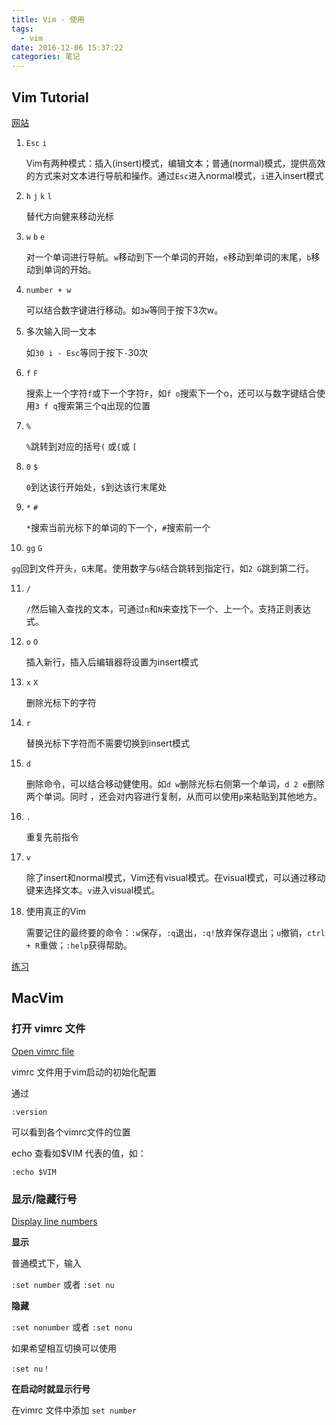 ```yaml
---
title: Vim - 使用
tags:
  - vim
date: 2016-12-06 15:37:22
categories: 笔记
---
```


## Vim Tutorial

[网站](http://www.openvim.com/)

1. `Esc` `i`

   Vim有两种模式：插入(insert)模式，编辑文本；普通(normal)模式，提供高效的方式来对文本进行导航和操作。通过`Esc`进入normal模式，`i`进入insert模式

2. `h` `j` `k` `l`

   替代方向健来移动光标

3. `w` `b` `e`

   对一个单词进行导航。`w`移动到下一个单词的开始，`e`移动到单词的末尾，`b`移动到单词的开始。

4. `number + w`

   可以结合数字键进行移动。如`3w`等同于按下3次w。

5. 多次输入同一文本

   如`30 i - Esc`等同于按下`-`30次

6. `f` `F`

   搜索上一个字符`f`或下一个字符`F`，如`f o`搜索下一个o，还可以与数字键结合使用`3 f q`搜索第三个q出现的位置

7. `%` 

   `%`跳转到对应的括号`(` 或`{`或 `[`

8. `0` `$`

   `0`到达该行开始处，`$`到达该行末尾处

9. `*` `#`

   `*`搜索当前光标下的单词的下一个，`#`搜索前一个

10. `gg` `G`

  `gg`回到文件开头，`G`末尾。使用数字与`G`结合跳转到指定行，如`2 G`跳到第二行。

11. `/`

    `/`然后输入查找的文本，可通过`n`和`N`来查找下一个、上一个。支持正则表达式。

12. `o` `O`

    插入新行，插入后编辑器将设置为insert模式

13. `x` `X`

    删除光标下的字符

14. `r`

    替换光标下字符而不需要切换到insert模式

15. `d`

    删除命令，可以结合移动健使用。如`d w`删除光标右侧第一个单词，`d 2 e`删除两个单词。同时 ，还会对内容进行复制，从而可以使用`p`来粘贴到其他地方。

16. `.`

    重复先前指令

17. `v`

    除了insert和normal模式，Vim还有visual模式。在visual模式，可以通过移动键来选择文本。`v`进入visual模式。

18. 使用真正的Vim

    需要记住的最终要的命令：`:w`保存，`:q`退出，`:q!`放弃保存退出；`u`撤销，`ctrl + R`重做；`:help`获得帮助。

[练习](http://www.openvim.com/sandbox.html)







## MacVim

### 打开 vimrc 文件

[Open vimrc file](http://vim.wikia.com/wiki/Vimrc)

vimrc 文件用于vim启动的初始化配置

通过

`:version`

可以看到各个vimrc文件的位置

echo 查看如$VIM 代表的值，如：

`:echo $VIM`

### 显示/隐藏行号

[Display line numbers](http://vim.wikia.com/wiki/Display_line_numbers)

**显示**

普通模式下，输入

`:set number` 或者 `:set nu`

**隐藏**

`:set nonumber` 或者 `:set nonu`

如果希望相互切换可以使用

`:set nu！`

**在启动时就显示行号**

在vimrc 文件中添加 `set number`

















